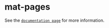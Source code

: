# mat-pages

See the [`documentation page`](http://www.expandjs.com/elements/mat-pages) for more information.